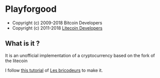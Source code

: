 # Playforgood

- Copyright (c) 2009-2018 Bitcoin Developers
- Copyright (c) 2011-2018 [Litecoin Developers](http://www.litecoin.org)  

## What is it ?

It is an unofficial implementation of a cryptocurrency based on the fork of the litecoin

I follow [this tutorial](https://lesbricodeurs.fr/creersaproprecryptomonnaie/) of [Les bricodeurs](https://lesbricodeurs.fr/) to make it.
